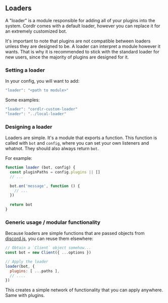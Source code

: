 ## Loaders

A "loader" is a module responsible for adding all of your plugins into the system.  Cordlr comes with a default loader, however you can replace it for an extremely customized bot.

It's important to note that plugins are not compatible between loaders unless they are designed to be.  A loader can interpret a module however it wants.  That is why it is recommended to stick with the standard loader for new users, since the majority of plugins are designed for it.

### Setting a loader

In your config, you will want to add:

```js
"loader": "<path to module>"
```

Some examples:

```js
"loader": "cordlr-custom-loader"
"loader": "../local-loader"
```

### Designing a loader

Loaders are simple.  It's a module that exports a function.  This function is called with `bot` and `config`, where you can set your own listeners and whatnot.  They should also always return `bot`.

For example:

```js
function loader (bot, config) {
  const pluginPaths = config.plugins || []
  // ...

  bot.on('message', function () {
    // ...
  })
  
  return bot
}
```

### Generic usage / modular functionality

Because loaders are simple functions that are passed objects from [discord.js](https://github.com/hydrabolt/discord.js/), you can reuse them elsewhere:

```js
// Obtain a `Client` object somehow...
const bot = new Client({ ...options })

// Apply the loader
loader(bot, {
  plugins: [ ...paths ],
  // ....
})
```

This creates a simple network of functionality that you can apply anywhere.  Same with plugins.
